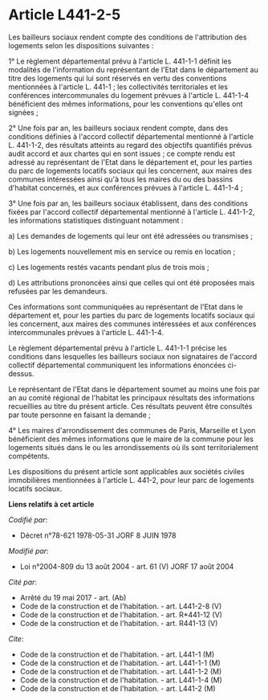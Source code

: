 # Article L441-2-5

Les bailleurs sociaux rendent compte des conditions de l'attribution des logements selon les dispositions suivantes :

1° Le règlement départemental prévu à l'article L. 441-1-1 définit les modalités de l'information du représentant de l'Etat
dans le département au titre des logements qui lui sont réservés en vertu des conventions mentionnées à l'article L. 441-1 ;
les collectivités territoriales et les conférences intercommunales du logement prévues à l'article L. 441-1-4 bénéficient des
mêmes informations, pour les conventions qu'elles ont signées ;

2° Une fois par an, les bailleurs sociaux rendent compte, dans des conditions définies à l'accord collectif départemental
mentionné à l'article L. 441-1-2, des résultats atteints au regard des objectifs quantifiés prévus audit accord et aux
chartes qui en sont issues ; ce compte rendu est adressé au représentant de l'Etat dans le département et, pour les parties
du parc de logements locatifs sociaux qui les concernent, aux maires des communes intéressées ainsi qu'à tous les maires du
ou des bassins d'habitat concernés, et aux conférences prévues à l'article L. 441-1-4 ;

3° Une fois par an, les bailleurs sociaux établissent, dans des conditions fixées par l'accord collectif départemental
mentionné à l'article L. 441-1-2, les informations statistiques distinguant notamment :

a) Les demandes de logements qui leur ont été adressées ou transmises ;

b) Les logements nouvellement mis en service ou remis en location ;

c) Les logements restés vacants pendant plus de trois mois ;

d) Les attributions prononcées ainsi que celles qui ont été proposées mais refusées par les demandeurs.

Ces informations sont communiquées au représentant de l'Etat dans le département et, pour les parties du parc de logements
locatifs sociaux qui les concernent, aux maires des communes intéressées et aux conférences intercommunales prévues à
l'article L. 441-1-4.

Le règlement départemental prévu à l'article L. 441-1-1 précise les conditions dans lesquelles les bailleurs sociaux non
signataires de l'accord collectif départemental communiquent les informations énoncées ci-dessus.

Le représentant de l'Etat dans le département soumet au moins une fois par an au comité régional de l'habitat les principaux
résultats des informations recueillies au titre du présent article. Ces résultats peuvent être consultés par toute personne
en faisant la demande ;

4° Les maires d'arrondissement des communes de Paris, Marseille et Lyon bénéficient des mêmes informations que le maire de la
commune pour les logements situés dans le ou les arrondissements où ils sont territorialement compétents.

Les dispositions du présent article sont applicables aux sociétés civiles immobilières mentionnées à l'article L. 441-2, pour
leur parc de logements locatifs sociaux.

**Liens relatifs à cet article**

_Codifié par_:

  - Décret n°78-621 1978-05-31 JORF 8 JUIN 1978

_Modifié par_:

  - Loi n°2004-809 du 13 août 2004 - art. 61 (V) JORF 17 août 2004

_Cité par_:

  - Arrêté du 19 mai 2017 - art. (Ab)
  - Code de la construction et de l'habitation. - art. L441-2-8 (V)
  - Code de la construction et de l'habitation. - art. R*441-12 (V)
  - Code de la construction et de l'habitation. - art. R441-13 (V)

_Cite_:

  - Code de la construction et de l'habitation. - art. L441-1 (M)
  - Code de la construction et de l'habitation. - art. L441-1-1 (M)
  - Code de la construction et de l'habitation. - art. L441-1-2 (M)
  - Code de la construction et de l'habitation. - art. L441-1-4 (M)
  - Code de la construction et de l'habitation. - art. L441-2 (M)

